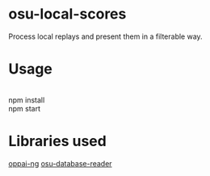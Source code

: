 # osu-local-scores
Process local replays and present them in a filterable way.

<h1>Usage</h1>
<br>npm install<br>
npm start

<h1>Libraries used</h1>
<a href="https://github.com/Francesco149/oppai-ng">oppai-ng</a>
<a href="https://github.com/HoLLy-HaCKeR/osu-database-reader">osu-database-reader</a>
